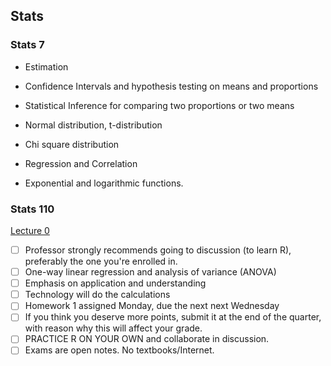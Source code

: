 ## Stats

### Stats 7

- Estimation

- Confidence Intervals and hypothesis testing on means and proportions

- Statistical Inference for comparing two proportions or two means

- Normal distribution, t-distribution

- Chi square distribution

- Regression and Correlation

- Exponential and logarithmic functions.

### Stats 110

[Lecture 0](lec0.md)

- [ ] Professor strongly recommends going to discussion (to learn R), preferably the one you're enrolled in.
- [ ] One-way linear regression and analysis of variance (ANOVA)
- [ ] Emphasis on application and understanding
- [ ] Technology will do the calculations
- [ ] Homework 1 assigned Monday, due the next next Wednesday
- [ ] If you think you deserve more points, submit it at the end of the quarter, with reason why this will affect your grade.
- [ ] PRACTICE R ON YOUR OWN and collaborate in discussion.
- [ ] Exams are open notes. No textbooks/Internet.